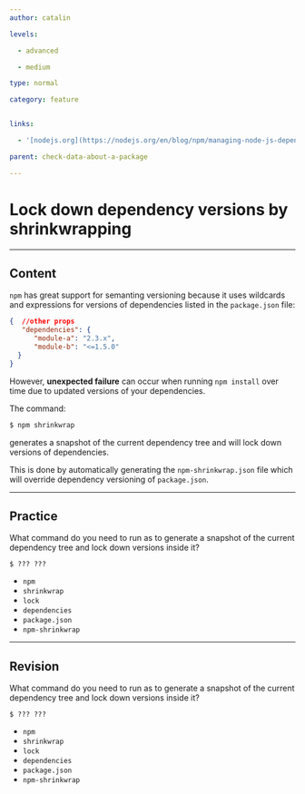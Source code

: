 ```yaml
---
author: catalin

levels:

  - advanced

  - medium

type: normal

category: feature


links:

  - '[nodejs.org](https://nodejs.org/en/blog/npm/managing-node-js-dependencies-with-shrinkwrap/){website}'

parent: check-data-about-a-package

---
```


# Lock down dependency versions by shrinkwrapping

---
## Content

`npm` has great support for semanting versioning because it uses wildcards and expressions for versions of dependencies listed in the `package.json` file:
```json
{  //other props
   "dependencies": {
      "module-a": "2.3.x",
      "module-b": "<=1.5.0"
  }
}
```
However, **unexpected failure** can occur when running `npm install` over time due to updated versions of your dependencies.

The command:
```bash
$ npm shrinkwrap
```
generates a snapshot of the current dependency tree and will lock down versions of dependencies.

This is done by automatically generating the `npm-shrinkwrap.json` file which will override dependency versioning of `package.json`.

---
## Practice

What command do you need to run as to generate a snapshot of the current dependency tree and lock down versions inside it?

```
$ ??? ???
```


* `npm`
* `shrinkwrap`
* `lock`
* `dependencies`
* `package.json`
* `npm-shrinkwrap`

---
## Revision

What command do you need to run as to generate a snapshot of the current dependency tree and lock down versions inside it?

```
$ ??? ???
```


* `npm`
* `shrinkwrap`
* `lock`
* `dependencies`
* `package.json`
* `npm-shrinkwrap`

